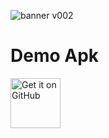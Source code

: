 
![banner v002](https://github.com/user-attachments/assets/d99124ad-724b-4eeb-ba7d-a691396b75ce)

# Demo Apk
[<img src="https://play.google.com/intl/en_us/badges/static/images/badges/en_badge_web_generic.png" alt="Get it on GitHub" height="80">](https://github.com/samyak2403/Simple-Tube/releases/latest)




